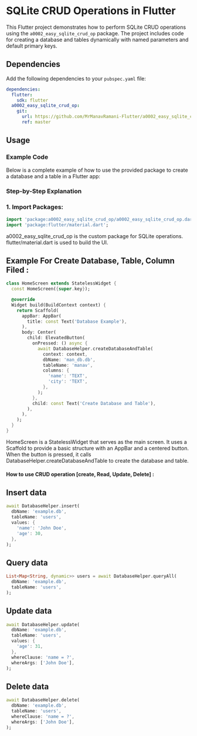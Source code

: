 # SQLite CRUD Operations in Flutter

This Flutter project demonstrates how to perform SQLite CRUD operations using the `a0002_easy_sqlite_crud_op` package. The project includes code for creating a database and tables dynamically with named parameters and default primary keys.

## Dependencies

Add the following dependencies to your `pubspec.yaml` file:

```yaml
dependencies:
  flutter:
    sdk: flutter
  a0002_easy_sqlite_crud_op:
    git:
      url: https://github.com/MrManavRamani-Flutter/a0002_easy_sqlite_crud_op.git
      ref: master
```

## Usage
### Example Code
Below is a complete example of how to use the provided package to create a database and a table in a Flutter app:

### Step-by-Step Explanation
### 1. Import Packages:

```dart
import 'package:a0002_easy_sqlite_crud_op/a0002_easy_sqlite_crud_op.dart';
import 'package:flutter/material.dart';

```

a0002_easy_sqlite_crud_op is the custom package for SQLite operations.
flutter/material.dart is used to build the UI.


## Example For Create Database, Table, Column Filed :

```dart
class HomeScreen extends StatelessWidget {
  const HomeScreen({super.key});

  @override
  Widget build(BuildContext context) {
    return Scaffold(
      appBar: AppBar(
        title: const Text('Database Example'),
      ),
      body: Center(
        child: ElevatedButton(
          onPressed: () async {
            await DatabaseHelper.createDatabaseAndTable(
              context: context,
              dbName: 'man_db.db',
              tableName: 'manav',
              columns: {
                'name': 'TEXT',
                'city': 'TEXT',
              },
            );
          },
          child: const Text('Create Database and Table'),
        ),
      ),
    );
  }
}

```

HomeScreen is a StatelessWidget that serves as the main screen.
It uses a Scaffold to provide a basic structure with an AppBar and a centered button.
When the button is pressed, it calls DatabaseHelper.createDatabaseAndTable to create the database and table.


#### How to use CRUD operation [create, Read, Update, Delete] :

## Insert data

```dart
await DatabaseHelper.insert(
  dbName: 'example.db',
  tableName: 'users',
  values: {
    'name': 'John Doe',
    'age': 30,
  },
);

```

## Query data

```dart
List<Map<String, dynamic>> users = await DatabaseHelper.queryAll(
  dbName: 'example.db',
  tableName: 'users',
);

```

## Update data

```dart
await DatabaseHelper.update(
  dbName: 'example.db',
  tableName: 'users',
  values: {
    'age': 31,
  },
  whereClause: 'name = ?',
  whereArgs: ['John Doe'],
);

```

## Delete data

```dart
await DatabaseHelper.delete(
  dbName: 'example.db',
  tableName: 'users',
  whereClause: 'name = ?',
  whereArgs: ['John Doe'],
);

```

